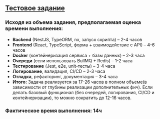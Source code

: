 ## [Тестовое задание](./swift-test.md)

### **Исходя из объема задания, предполагаемая оценка времени выполнения:**

- **Backend** (NestJS, TypeORM, nx, запуск скрипта) – 2-4 часов
- **Frontend** (React, TypeScript, форма + взаимодействие с API) – 4-6 часов
- **Docker** (контейнеризация сервиса + базы данных) – 2-3 часа
- **Очереди** (если использовать BullMQ + Redis) – 1-2 часа
- **Тестирование** (Jest, e2e, unit-тесты) – 3-4 часа
- **Логирование**, валидация, CI/CD – 2-3 часа
- **Отладка**, рефакторинг, документация – 3-4 часа
- **Итого:** Задача реализуется за 17-26 часов в полном объеме(в зависимости от глубины реализации дополнительных фич). Если делать базовый функционал (без очередей, логирования, CI/CD и контейнеризации), то можно сократить до 12-16 часов.

### **Фактическое время выполнения:** 14ч
